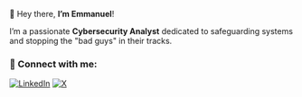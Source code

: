 👋 Hey there, **I’m Emmanuel**!

I’m a passionate **Cybersecurity Analyst** dedicated to safeguarding systems and stopping the "bad guys" in their tracks.

### 🔗 Connect with me:
[![LinkedIn](https://img.shields.io/badge/LinkedIn-0A66C2?style=for-the-badge&logo=linkedin&logoColor=white)](https://www.linkedin.com/in/sodolamu-emmanuel)
[![X](https://img.shields.io/badge/X-000000?style=for-the-badge&logo=x&logoColor=white)](https://x.com/emmanuel_s7)
<!---
EmmysecX/EmmysecX is a ✨ special ✨ repository because its `README.md` (this file) appears on your GitHub profile.
You can click the Preview link to take a look at your changes.
--->
